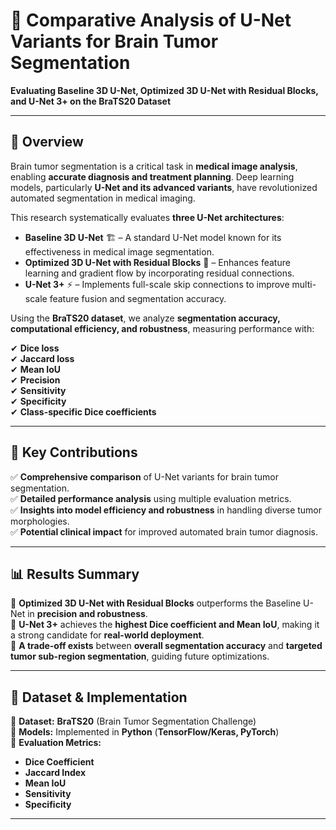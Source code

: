 # 🧠 Comparative Analysis of U-Net Variants for Brain Tumor Segmentation  
**Evaluating Baseline 3D U-Net, Optimized 3D U-Net with Residual Blocks, and U-Net 3+ on the BraTS20 Dataset**  

---

## 📌 Overview  
Brain tumor segmentation is a critical task in **medical image analysis**, enabling **accurate diagnosis and treatment planning**. Deep learning models, particularly **U-Net and its advanced variants**, have revolutionized automated segmentation in medical imaging.  

This research systematically evaluates **three U-Net architectures**:  

- **Baseline 3D U-Net** 🏗️ – A standard U-Net model known for its effectiveness in medical image segmentation.  
- **Optimized 3D U-Net with Residual Blocks** 🔄 – Enhances feature learning and gradient flow by incorporating residual connections.  
- **U-Net 3+** ⚡ – Implements full-scale skip connections to improve multi-scale feature fusion and segmentation accuracy.  

Using the **BraTS20 dataset**, we analyze **segmentation accuracy, computational efficiency, and robustness**, measuring performance with:  

✔ **Dice loss**  
✔ **Jaccard loss**  
✔ **Mean IoU**  
✔ **Precision**  
✔ **Sensitivity**  
✔ **Specificity**  
✔ **Class-specific Dice coefficients**  

---

## 🚀 Key Contributions  

✅ **Comprehensive comparison** of U-Net variants for brain tumor segmentation.  
✅ **Detailed performance analysis** using multiple evaluation metrics.  
✅ **Insights into model efficiency and robustness** in handling diverse tumor morphologies.  
✅ **Potential clinical impact** for improved automated brain tumor diagnosis.  

---

## 📊 Results Summary  

🔹 **Optimized 3D U-Net with Residual Blocks** outperforms the Baseline U-Net in **precision and robustness**.  
🔹 **U-Net 3+** achieves the **highest Dice coefficient and Mean IoU**, making it a strong candidate for **real-world deployment**.  
🔹 **A trade-off exists** between **overall segmentation accuracy** and **targeted tumor sub-region segmentation**, guiding future optimizations.  

---

## 📂 Dataset & Implementation  

📌 **Dataset:** **BraTS20** (Brain Tumor Segmentation Challenge)  
📌 **Models:** Implemented in **Python** (**TensorFlow/Keras, PyTorch**)  
📌 **Evaluation Metrics:**  
- **Dice Coefficient**  
- **Jaccard Index**  
- **Mean IoU**  
- **Sensitivity**  
- **Specificity**  

---

